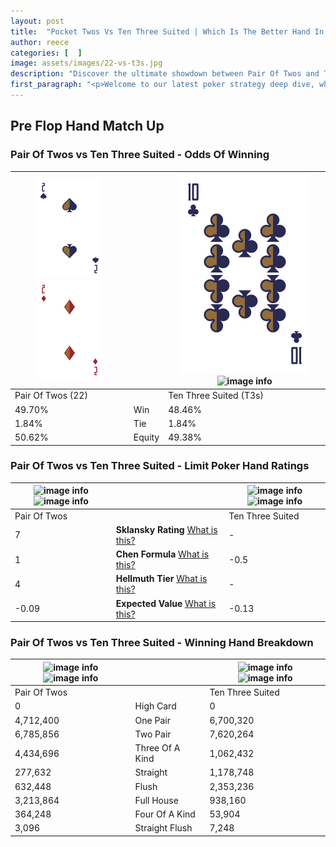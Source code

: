 ```yaml
---
layout: post
title:  "Pocket Twos Vs Ten Three Suited | Which Is The Better Hand In Poker? A Complete Guide"
author: reece
categories: [  ]
image: assets/images/22-vs-t3s.jpg
description: "Discover the ultimate showdown between Pair Of Twos and Ten Three Suited in poker! Uncover the odds, strategies, and scenarios where one hand triumphs over the other. Get ready to up your poker game with this thrilling analysis."
first_paragraph: "<p>Welcome to our latest poker strategy deep dive, where we're pitting two distinct hands against each other in a high-stakes showdown: Pair Of Twos vs Ten Three Suited.</p><p>In the dynamic world of poker, every decision counts, and knowing which hand holds the upper hand is key to your success at the table.</p><p>In this article, we'll dissect these two hands, explore the scenarios where one dominates the other, and equip you with the knowledge to make strategic choices that can tip the odds in your favor.</p><p>Get ready to unravel the intriguing dynamics of these poker hands and elevate your game to new heights.</p>"
---
```




[comment]: # (sp0)

## Pre Flop Hand Match Up

<div class="table hand-ratings" markdown="1"> 



### Pair Of Twos vs Ten Three Suited - Odds Of Winning


    
| ![image info](assets/images/hand1/2.png) ![image info](assets/images/hand1/2o.png) |  | ![image info](assets/images/hand2/T.png) ![image info](assets/images/hand2/3s.png) |
| -------- | -------- | -------- |
| Pair Of Twos (22) |  | Ten Three Suited (T3s) |
| 49.70% | Win | 48.46% |
| 1.84% | Tie | 1.84% |
| 50.62% | Equity | 49.38% |




[comment]: # (sp1)



### Pair Of Twos vs Ten Three Suited - Limit Poker Hand Ratings


    
| ![image info](https://www.riverpairs.com/assets/images/hand1/2.png) ![image info](https://www.riverpairs.com/assets/images/hand1/2o.png) |  | ![image info](https://www.riverpairs.com/assets/images/hand2/T.png) ![image info](https://www.riverpairs.com/assets/images/hand2/3s.png) |
| -------- | -------- | -------- |
| Pair Of Twos |  | Ten Three Suited |
| 7 | **Sklansky Rating** [What is this?](/sklansky-rating-explained) | - |
| 1 | **Chen Formula** [What is this?](/chen-formula-explained) | -0.5 |
| 4 | **Hellmuth Tier** [What is this?](/Hellmuth-tier-explained) | - |
| -0.09 | **Expected Value** [What is this?](/expected-value-explained) | -0.13 |




[comment]: # (sp2)



### Pair Of Twos vs Ten Three Suited - Winning Hand Breakdown


    
| ![image info](https://www.riverpairs.com/assets/images/hand1/2.png) ![image info](https://www.riverpairs.com/assets/images/hand1/2o.png) |  | ![image info](https://www.riverpairs.com/assets/images/hand2/T.png) ![image info](https://www.riverpairs.com/assets/images/hand2/3s.png) |
| -------- | -------- | -------- |
| Pair Of Twos |  | Ten Three Suited |
| 0 | High Card | 0 |
| 4,712,400 | One Pair | 6,700,320 |
| 6,785,856 | Two Pair | 7,620,264 |
| 4,434,696 | Three Of A Kind | 1,062,432 |
| 277,632 | Straight | 1,178,748 |
| 632,448 | Flush | 2,353,236 |
| 3,213,864 | Full House | 938,160 |
| 364,248 | Four Of A Kind | 53,904 |
| 3,096 | Straight Flush | 7,248 |




[comment]: # (sp3)



</div>

[comment]: # (sp4)



[comment]: # (sp5)


